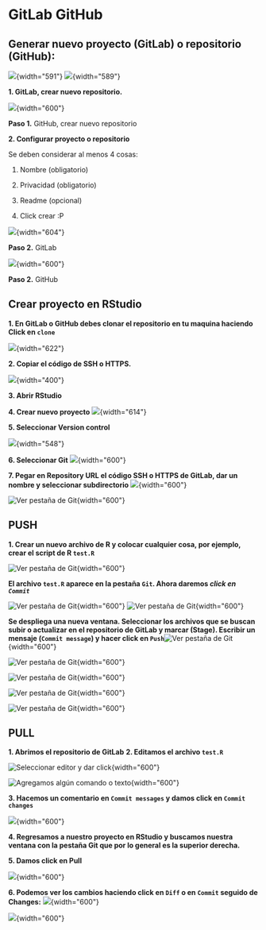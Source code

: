 # GitLab GitHub

## Generar nuevo proyecto (GitLab) o repositorio (GitHub):

![](C:/Users/ogodinez/Documents/CnM/PruebaLibro/Libro_Prueba1/_book/images/0b.png){width="591"} ![](C:/Users/ogodinez/Documents/CnM/PruebaLibro/Libro_Prueba1/_book/images/0c.png){width="589"}

**1. GitLab, crear nuevo repositorio.**

![](C:/Users/ogodinez/Documents/CnM/PruebaLibro/Libro_Prueba1/_book/images/0.png){width="600"}

**Paso 1.** GitHub, crear nuevo repositorio

**2. Configurar proyecto o repositorio**

Se deben considerar al menos 4 cosas:

1.  Nombre (obligatorio)

2.  Privacidad (obligatorio)

3.  Readme (opcional)

4.  Click crear :P

![](C:/Users/ogodinez/Documents/CnM/PruebaLibro/Libro_Prueba1/_book/images/1b.png){width="604"}

**Paso 2.** GitLab

![](C:/Users/ogodinez/Documents/CnM/PruebaLibro/Libro_Prueba1/_book/images/1.png){width="600"}

**Paso 2.** GitHub

## Crear proyecto en RStudio

**1. En GitLab o GitHub debes clonar el repositorio en tu maquina haciendo Click en `clone`**

![](C:/Users/ogodinez/Documents/CnM/PruebaLibro/Libro_Prueba1/_book/images/2.png){width="622"}

**2. Copiar el código de SSH o HTTPS.**

![](C:/Users/ogodinez/Documents/CnM/PruebaLibro/Libro_Prueba1/_book/images/3b.png){width="400"}

**3. Abrir RStudio**

**4. Crear nuevo proyecto** ![](C:/Users/ogodinez/Documents/CnM/PruebaLibro/Libro_Prueba1/_book/images/4.png){width="614"}

**5. Seleccionar Version control**

![](C:/Users/ogodinez/Documents/CnM/PruebaLibro/Libro_Prueba1/_book/images/5.png){width="548"}

**6. Seleccionar Git** ![](C:/Users/ogodinez/Documents/CnM/PruebaLibro/Libro_Prueba1/_book/images/6.png){width="600"}

**7. Pegar en Repository URL el código SSH o HTTPS de GitLab, dar un nombre y seleccionar subdirectorio** ![](C:/Users/ogodinez/Documents/CnM/PruebaLibro/Libro_Prueba1/_book/images/7.png){width="600"}

![**Ver pestaña de Git**](C:/Users/ogodinez/Documents/CnM/PruebaLibro/Libro_Prueba1/_book/images/8.png){width="600"}

## PUSH

**1. Crear un nuevo archivo de R y colocar cualquier cosa, por ejemplo, crear el script de R `test.R`**

![Ver pestaña de Git](C:/Users/ogodinez/Documents/CnM/PruebaLibro/Libro_Prueba1/_book/images/9.png){width="600"}

**El archivo `test.R` aparece en la pestaña `Git`. Ahora daremos *click en `Commit`***

![Ver pestaña de Git](C:/Users/ogodinez/Documents/CnM/PruebaLibro/Libro_Prueba1/_book/images/10.png){width="600"} ![Ver pestaña de Git](C:/Users/ogodinez/Documents/CnM/PruebaLibro/Libro_Prueba1/_book/images/11.png){width="600"}

**Se despliega una nueva ventana. Seleccionar los archivos que se buscan subir o actualizar en el repositorio de GitLab y marcar (Stage). Escribir un mensaje (`Commit message`) y hacer click en `Push`**![Ver pestaña de Git](C:/Users/ogodinez/Documents/CnM/PruebaLibro/Libro_Prueba1/_book/images/12.png){width="600"}

![Ver pestaña de Git](C:/Users/ogodinez/Documents/CnM/PruebaLibro/Libro_Prueba1/_book/images/13.png){width="600"}

![Ver pestaña de Git](C:/Users/ogodinez/Documents/CnM/PruebaLibro/Libro_Prueba1/_book/images/14.png){width="600"}

![Ver pestaña de Git](C:/Users/ogodinez/Documents/CnM/PruebaLibro/Libro_Prueba1/_book/images/15.png){width="600"}

![Ver pestaña de Git](C:/Users/ogodinez/Documents/CnM/PruebaLibro/Libro_Prueba1/_book/images/16.png){width="600"}

## PULL

**1. Abrimos el repositorio de GitLab** **2. Editamos el archivo `test.R`**

![Seleccionar editor y dar click](C:/Users/ogodinez/Documents/CnM/PruebaLibro/Libro_Prueba1/_book/images/17.png){width="600"}

![Agregamos algún comando o texto](C:/Users/ogodinez/Documents/CnM/PruebaLibro/Libro_Prueba1/_book/images/18.png){width="600"}

**3. Hacemos un comentario en `Commit messages` y damos click en `Commit changes`**

![](C:/Users/ogodinez/Documents/CnM/PruebaLibro/Libro_Prueba1/_book/images/20.png){width="600"}

**4. Regresamos a nuestro proyecto en RStudio y buscamos nuestra ventana con la pestaña Git que por lo general es la superior derecha.**

**5. Damos click en Pull**

![](C:/Users/ogodinez/Documents/CnM/PruebaLibro/Libro_Prueba1/_book/images/21.png){width="600"}

**6. Podemos ver los cambios haciendo click en `Diff` o en `Commit` seguido de Changes:**
![](C:/Users/ogodinez/Documents/CnM/PruebaLibro/Libro_Prueba1/_book/images/22.png){width="600"}

![](C:/Users/ogodinez/Documents/CnM/PruebaLibro/Libro_Prueba1/_book/images/23.png){width="600"}

